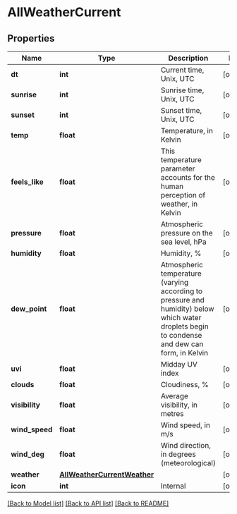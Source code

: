 # AllWeatherCurrent

## Properties
Name | Type | Description | Notes
------------ | ------------- | ------------- | -------------
**dt** | **int** | Current time, Unix, UTC | [optional] 
**sunrise** | **int** | Sunrise time, Unix, UTC | [optional] 
**sunset** | **int** | Sunset time, Unix, UTC | [optional] 
**temp** | **float** | Temperature, in Kelvin | [optional] 
**feels_like** | **float** | This temperature parameter accounts for the human perception of weather, in Kelvin | [optional] 
**pressure** | **float** | Atmospheric pressure on the sea level, hPa | [optional] 
**humidity** | **float** | Humidity, % | [optional] 
**dew_point** | **float** | Atmospheric temperature (varying according to pressure and humidity) below which water droplets begin to condense and dew can form, in Kelvin | [optional] 
**uvi** | **float** | Midday UV index | [optional] 
**clouds** | **float** | Cloudiness, % | [optional] 
**visibility** | **float** | Average visibility, in metres | [optional] 
**wind_speed** | **float** | Wind speed, in m/s | [optional] 
**wind_deg** | **float** | Wind direction, in degrees (meteorological) | [optional] 
**weather** | [**AllWeatherCurrentWeather**](AllWeatherCurrentWeather.md) |  | [optional] 
**icon** | **int** | Internal | [optional] 

[[Back to Model list]](../README.md#documentation-for-models) [[Back to API list]](../README.md#documentation-for-api-endpoints) [[Back to README]](../README.md)

